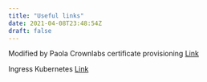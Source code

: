 ```yaml
---
title: "Useful links"
date: 2021-04-08T23:48:54Z
draft: false
---
```

Modified by Paola
Crownlabs certificate provisioning
[Link](https://github.com/netgroup-polito/CrownLabs/tree/master/infrastructure/certificate-provisioning#use-cert-manager)

Ingress Kubernetes
[Link](https://kubernetes.io/docs/concepts/services-networking/ingress/)
